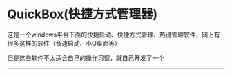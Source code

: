 QuickBox(快捷方式管理器)
===================


这是一个windows平台下面的快捷启动、快捷方式管理、热键管理软件，网上有很多这样的软件（音速启动、小Q桌面等）

但是这些软件不太适合自己的操作习惯，就自己开发了一个

----------


